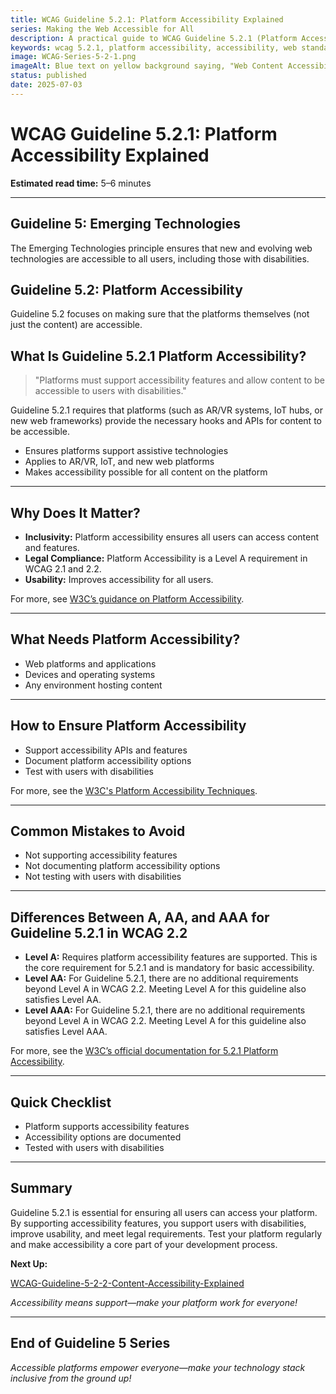```yaml
---
title: WCAG Guideline 5.2.1: Platform Accessibility Explained
series: Making the Web Accessible for All
description: A practical guide to WCAG Guideline 5.2.1 (Platform Accessibility)—what it means, why it matters, and how to ensure your platform supports accessibility features.
keywords: wcag 5.2.1, platform accessibility, accessibility, web standards, digital inclusion
image: WCAG-Series-5-2-1.png
imageAlt: Blue text on yellow background saying, "Web Content Accessibiilty Guiedlines (WCAG) 5.2.1 Explained, Platform Accessibility"
status: published
date: 2025-07-03
---
```


# **WCAG Guideline 5.2.1: Platform Accessibility Explained**

**Estimated read time:** 5–6 minutes

---

## **Guideline 5: Emerging Technologies**

The Emerging Technologies principle ensures that new and evolving web technologies are accessible to all users, including those with disabilities.

## **Guideline 5.2: Platform Accessibility**

Guideline 5.2 focuses on making sure that the platforms themselves (not just the content) are accessible.

## **What Is Guideline 5.2.1 Platform Accessibility?**

<!-- [Illustration: User accessing a platform with assistive technology] -->

> "Platforms must support accessibility features and allow content to be accessible to users with disabilities."

Guideline 5.2.1 requires that platforms (such as AR/VR systems, IoT hubs, or new web frameworks) provide the necessary hooks and APIs for content to be accessible.

- Ensures platforms support assistive technologies
- Applies to AR/VR, IoT, and new web platforms
- Makes accessibility possible for all content on the platform

---

## **Why Does It Matter?**

<!-- [Infographic: User with screen reader, platform icon, and accessibility symbol] -->

- **Inclusivity:** Platform accessibility ensures all users can access content and features.
- **Legal Compliance:** Platform Accessibility is a Level A requirement in WCAG 2.1 and 2.2.
- **Usability:** Improves accessibility for all users.

For more, see [W3C’s guidance on Platform Accessibility](https://www.w3.org/WAI/standards-guidelines/wcag/new-in-22/).

---

## **What Needs Platform Accessibility?**

<!-- [Grid: Web platforms, applications, devices, all with accessibility icons] -->

- Web platforms and applications
- Devices and operating systems
- Any environment hosting content

---

## **How to Ensure Platform Accessibility**

<!-- [Side-by-side code snippets: Accessible platform, inaccessible platform]
[Example: Settings panel for platform accessibility] -->

- Support accessibility APIs and features
- Document platform accessibility options
- Test with users with disabilities

For more, see the [W3C's Platform Accessibility Techniques](https://www.w3.org/WAI/standards-guidelines/wcag/new-in-22/).

---

## **Common Mistakes to Avoid**

<!-- [Do/Don't graphic: Left side with accessible platform, right side with inaccessible platform] -->

- Not supporting accessibility features
- Not documenting platform accessibility options
- Not testing with users with disabilities

---

## **Differences Between A, AA, and AAA for Guideline 5.2.1 in WCAG 2.2**

<!-- [Infographic: Three columns labeled A, AA, AAA with example requirements for each] -->

- **Level A:** Requires platform accessibility features are supported. This is the core requirement for 5.2.1 and is mandatory for basic accessibility.
- **Level AA:** For Guideline 5.2.1, there are no additional requirements beyond Level A in WCAG 2.2. Meeting Level A for this guideline also satisfies Level AA.
- **Level AAA:** For Guideline 5.2.1, there are no additional requirements beyond Level A in WCAG 2.2. Meeting Level A for this guideline also satisfies Level AAA.

For more, see the [W3C’s official documentation for 5.2.1 Platform Accessibility](https://www.w3.org/WAI/standards-guidelines/wcag/new-in-22/).

---

## **Quick Checklist**

<!-- [Checklist graphic: Icons for each item (platform, accessibility, testing, etc.)] -->

- Platform supports accessibility features
- Accessibility options are documented
- Tested with users with disabilities

---

## **Summary**

<!-- [Illustration: User accessing a platform with assistive technology] -->

Guideline 5.2.1 is essential for ensuring all users can access your platform. By supporting accessibility features, you support users with disabilities, improve usability, and meet legal requirements. Test your platform regularly and make accessibility a core part of your development process.

**Next Up:**

[WCAG-Guideline-5-2-2-Content-Accessibility-Explained](WCAG-Guideline-5-2-2-Content-Accessibility-Explained)

*Accessibility means support—make your platform work for everyone!*

---

## **End of Guideline 5 Series**

*Accessible platforms empower everyone—make your technology stack inclusive from the ground up!*
